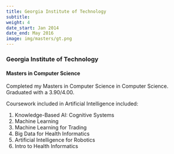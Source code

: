 ```yaml
---
title: Georgia Institute of Technology
subtitle:
weight: 4
date_start: Jan 2014
date_end: May 2016
image: img/masters/gt.png
---
```


### Georgia Institute of Technology

#### Masters in Computer Science

Completed my Masters in Computer Science in Computer Science. Graduated with a
3.90/4.00.

Coursework included in Artificial Intelligence included:

1. Knowledge-Based AI: Cognitive Systems
1. Machine Learning
1. Machine Learning for Trading
1. Big Data for Health Informatics
1. Artificial Intelligence for Robotics
1. Intro to Health Informatics
